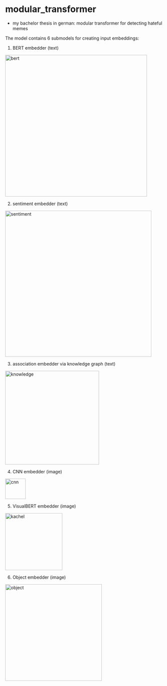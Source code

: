 # modular_transformer
- my bachelor thesis in german: modular transformer for detecting hateful memes

The model contains 6 submodels for creating input embeddings: 
1. BERT embedder (text)
<img width="452" alt="bert" src="https://github.com/MilanKalkenings/modular_transformer/assets/70267800/43e39e0f-95d0-412e-9634-d701eea24987">

2. sentiment embedder (text)
<img width="466" alt="sentiment" src="https://github.com/MilanKalkenings/modular_transformer/assets/70267800/401525ab-5bf1-43b5-85c1-5d37293d2be1">

3. association embedder via knowledge graph (text)
<img width="299" alt="knowledge" src="https://github.com/MilanKalkenings/modular_transformer/assets/70267800/be22b8d9-e382-42c7-99c1-6bb5c9f7dc91">

4. CNN embedder (image)
<img width="65" alt="cnn" src="https://github.com/MilanKalkenings/modular_transformer/assets/70267800/bb5bd98c-da3a-4001-9b65-23848c451424">

5. VisualBERT embedder (image)
<img width="182" alt="kachel" src="https://github.com/MilanKalkenings/modular_transformer/assets/70267800/90068a3b-402c-43ed-8bd0-30cbd4e0600a">

6. Object embedder (image)
<img width="308" alt="object" src="https://github.com/MilanKalkenings/modular_transformer/assets/70267800/051d95fd-a61b-4f35-b9d8-a2474d9d6732">
